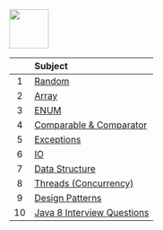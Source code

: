 <img src="https://img.shields.io/badge/-JAVA 8 %20-brightgreen" height=70px>

|     |  Subject           |
|:---:|:------------------------------| 
|  1  |[Random](https://github.com/sshalem/JAVA/tree/master/_1_Random)   | 
|  2  |[Array](https://github.com/sshalem/JAVA/tree/master/_2_Arrays)  |   
|  3  |[ENUM](https://github.com/sshalem/JAVA/tree/master/_3_enum)  |   
|  4  |[Comparable & Comparator](https://github.com/sshalem/JAVA/tree/master/_4_Comparable_and_Comparator)  |   
|  5  |[Exceptions](https://github.com/sshalem/JAVA/tree/master/_5_Exceptions)  |   
|  6  |[IO](https://github.com/sshalem/JAVA/tree/master/_6_IO)    | 
|  7  |[Data Structure](https://github.com/sshalem/JAVA/tree/master/_7_Data_Structure)  |   
|  8  |[Threads (Concurrency)](https://github.com/sshalem/JAVA/tree/master/_8_Threads_Java_Concurrency) | 
|  9  |[Design Patterns](https://github.com/sshalem/JAVA/tree/master/_9_Design_Patterns) |   
|  10 |[Java 8 Interview Questions](https://javaconceptoftheday.com/java-8-interview-questions-and-answers/) | 


